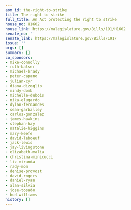 ```yaml
---
aom_id: the-right-to-strike
title: The right to strike
full_title: An Act protecting the right to strike
house_no: H1602
house_link: https://malegislature.gov/Bills/191/H1602
senate_no: ''
senate_link: https://malegislature.gov/Bills/191/
issue: ''
orgs: []
summary: []
co_sponsors:
- mike-connolly
- ruth-balser
- michael-brady
- peter-capano
- julian-cyr
- diana-dizoglio
- mindy-domb
- michelle-dubois
- nika-elugardo
- dylan-fernandes
- sean-garballey
- carlos-gonzalez
- james-hawkins
- stephan-hay
- natalie-higgins
- mary-keefe
- david-leboeuf
- jack-lewis
- jay-livingstone
- elizabeth-malia
- christina-minicucci
- liz-miranda
- rady-mom
- denise-provost
- david-rogers
- daniel-ryan
- alan-silvia
- jose-tosado
- bud-williams
history: []
---
```

